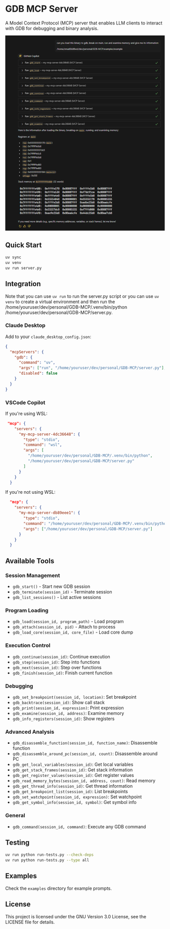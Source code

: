# GDB MCP Server

A Model Context Protocol (MCP) server that enables LLM clients to interact with GDB for debugging and binary analysis.

<p align="center">
  <img src="images/gdb-mcp.png" alt="GDB MCP Server" width="600">
</p>

## Quick Start

```bash
uv sync
uv venv
uv run server.py
```

## Integration

Note that you can use `uv run` to run the server.py script or you can use `uv venv` to create a virtual environment and then run the /home/youruser/dev/personal/GDB-MCP/.venv/bin/python /home/youruser/dev/personal/GDB-MCP/server.py.

### Claude Desktop

Add to your `claude_desktop_config.json`:

```json
{
  "mcpServers": {
    "gdb": {
      "command": "uv",
      "args": ["run", "/home/youruser/dev/personal/GDB-MCP/server.py"],
      "disabled": false
    }
  }
}
```

### VSCode Copilot

If you're using WSL:

```json
 "mcp": {
    "servers": {
      "my-mcp-server-4dc36648": {
        "type": "stdio",
        "command": "wsl",
        "args": [
          "/home/youruser/dev/personal/GDB-MCP/.venv/bin/python",
          "/home/youruser/dev/personal/GDB-MCP/server.py"
        ]
      }
    }
  }
```

If you're not using WSL:

```json
  "mcp": {
    "servers": {
      "my-mcp-server-db89eee1": {
        "type": "stdio",
        "command": "/home/youruser/dev/personal/GDB-MCP/.venv/bin/python",
        "args": ["/home/youruser/dev/personal/GDB-MCP/server.py"]
      }
    }
  }
```

## Available Tools

### Session Management

- `gdb_start()` - Start new GDB session
- `gdb_terminate(session_id)` - Terminate session
- `gdb_list_sessions()` - List active sessions

### Program Loading

- `gdb_load(session_id, program_path)` - Load program
- `gdb_attach(session_id, pid)` - Attach to process
- `gdb_load_core(session_id, core_file)` - Load core dump

### Execution Control

- `gdb_continue(session_id)`: Continue execution
- `gdb_step(session_id)`: Step into functions
- `gdb_next(session_id)`: Step over functions
- `gdb_finish(session_id)`: Finish current function

### Debugging

- `gdb_set_breakpoint(session_id, location)`: Set breakpoint
- `gdb_backtrace(session_id)`: Show call stack
- `gdb_print(session_id, expression)`: Print expression
- `gdb_examine(session_id, address)`: Examine memory
- `gdb_info_registers(session_id)`: Show registers

### Advanced Analysis

- `gdb_disassemble_function(session_id, function_name)`: Disassemble function
- `gdb_disassemble_around_pc(session_id, count)`: Disassemble around PC
- `gdb_get_local_variables(session_id)`: Get local variables
- `gdb_get_stack_frames(session_id)`: Get stack information
- `gdb_get_register_values(session_id)`: Get register values
- `gdb_read_memory_bytes(session_id, address, count)`: Read memory
- `gdb_get_thread_info(session_id)`: Get thread information
- `gdb_get_breakpoint_list(session_id)`: List breakpoints
- `gdb_set_watchpoint(session_id, expression)`: Set watchpoint
- `gdb_get_symbol_info(session_id, symbol)`: Get symbol info

### General

- `gdb_command(session_id, command)`: Execute any GDB command

## Testing

```bash
uv run python run-tests.py --check-deps
uv run python run-tests.py --type all
```

## Examples

Check the `examples` directory for example prompts.

## License

This project is licensed under the GNU Version 3.0 License, see the LICENSE file for details.

